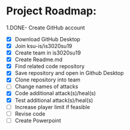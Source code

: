 # Project Roadmap:
1.DONE- Create GitHub account
- [x] Download GitHub Desktop
- [x] Join ksu-is/is3020su19
- [x] Create team in is3020su19
- [x] Create Readme.md
- [x] Find related code repository
- [x] Save repository and open in Github Desktop
- [x] Clone repository into team 
- [ ] Change names of attacks
- [x] Code additional attack(s)/heal(s)
- [x] Test additional attack(s)/heal(s)
- [ ] Increase player limit if feasible
- [ ] Revise code 
- [ ] Create Powerpoint
